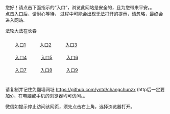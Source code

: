 您好！请点击下面指示的“入口”，浏览此网站是安全的，且为您带来平安。。 <br/>
点击入口后，请耐心等待， 过程中可能会出现无法打开的提示，请忽略，最终会进入网站. </br>

法轮大法在长春<br/>
<div style="padding:10px"><a style="margin:20px" target="_blank" href="https://d3esem74kdwni4.cloudfront.net/2Qpsp?fhycwg" id="ccLink1" rel="nofollow">入口1</a> <a target="_blank" style="margin:20px" href="https://d14s9nyxfup1lv.cloudfront.net/2Qpsp?evpulwo" id="ccLink2" rel="nofollow">入口2</a> <a style="margin:20px" target="_blank" href="https://d13u3jxods0025.cloudfront.net/2Qpsp?fghunhe" id="ccLink3" rel="nofollow">入口3</a></div>

<div style="padding:10px" ><a style="margin:20px" target="_blank" href="https://d3esem74kdwni4.cloudfront.net/2Qpsp?fhycwg" id="ccLink4" rel="nofollow">入口4</a> <a style="margin:20px" href="https://d14s9nyxfup1lv.cloudfront.net/2Qpsp?evpulwo" target="_blank" id="ccLink5" rel="nofollow">入口5</a> <a style="margin:20px" href="https://d13u3jxods0025.cloudfront.net/2Qpsp?fghunhe" target="_blank" id="ccLink6" rel="nofollow">入口6</a></div>

<div style="padding:10px"><a style="margin:20px" target="_blank" href="https://d3esem74kdwni4.cloudfront.net/2Qpsp?fhycwg" id="ccLink7" rel="nofollow">入口7</a> <a style="margin:20px" href="https://d14s9nyxfup1lv.cloudfront.net/2Qpsp?evpulwo" target="_blank" id="ccLink8" rel="nofollow">入口8</a> <a style="margin:20px" target="_blank" href="https://d13u3jxods0025.cloudfront.net/2Qpsp?fghunhe" id="ccLink9" rel="nofollow">入口9</a></div>

<br/>



请复制并记住免翻墙网址 https://github.com/yntd/changchunzx (http后一定要加s)，在电脑或手机的浏览器均可访问。。<br/>

微信如提示停止访问该网页，须先点击右上角，选择浏览器打开。
